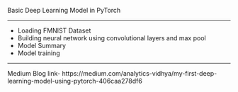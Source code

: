 Basic Deep Learning Model in PyTorch <hr>
* Loading FMNIST Dataset
* Building neural network using convolutional layers and max pool
* Model Summary
* Model training 
<hr>
Medium Blog link- https://medium.com/analytics-vidhya/my-first-deep-learning-model-using-pytorch-406caa278df6
